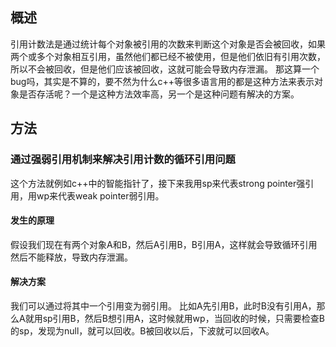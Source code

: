 ## 概述
引用计数法是通过统计每个对象被引用的次数来判断这个对象是否会被回收，如果两个或多个对象相互引用，虽然他们都已经不被使用，但是他们依旧有引用次数，所以不会被回收，但是他们应该被回收，这就可能会导致内存泄漏。
那这算一个bug吗，其实是不算的，要不然为什么c++等很多语言用的都是这种方法来表示对象是否存活呢？一个是这种方法效率高，另一个是这种问题有解决的方案。

## 方法
### 通过强弱引用机制来解决引用计数的循环引用问题
这个方法就例如c++中的智能指针了，接下来我用sp来代表strong pointer强引用，用wp来代表weak pointer弱引用。
#### 发生的原理
假设我们现在有两个对象A和B，然后A引用B，B引用A，这样就会导致循环引用然后不能释放，导致内存泄漏。

#### 解决方案
我们可以通过将其中一个引用变为弱引用。
比如A先引用B，此时B没有引用A，那么A就用sp引用B，然后B想引用A，这时候就用wp，当回收的时候，只需要检查B的sp，发现为null，就可以回收。B被回收以后，下波就可以回收A。